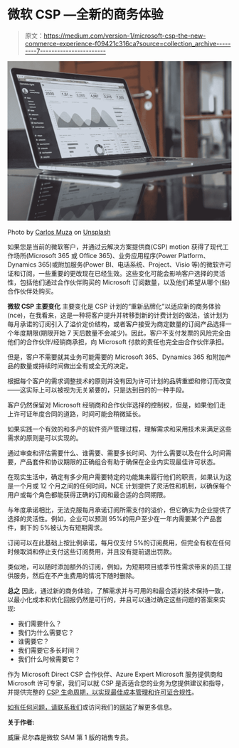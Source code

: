 # 微软 CSP —全新的商务体验

> 原文：<https://medium.com/version-1/microsoft-csp-the-new-commerce-experience-f09421c316ca?source=collection_archive---------7----------------------->

![](img/af8061cb3858b459b454cd542cd72c3a.png)

Photo by [Carlos Muza](https://unsplash.com/@kmuza?utm_source=unsplash&utm_medium=referral&utm_content=creditCopyText) on [Unsplash](https://unsplash.com/s/photos/technology-products?utm_source=unsplash&utm_medium=referral&utm_content=creditCopyText)

如果您是当前的微软客户，并通过云解决方案提供商(CSP) motion 获得了现代工作场所(Microsoft 365 或 Office 365)、业务应用程序(Power Platform、Dynamics 365)或附加服务(Power BI、电话系统、Project、Visio 等)的微软许可证和订阅，一些重要的更改现在已经生效。这些变化可能会影响客户选择的灵活性，包括他们通过合作伙伴购买的 Microsoft 订阅数量，以及他们希望从哪个(些)合作伙伴处购买。

**微软 CSP 主要变化** 主要变化是 CSP 计划的“重新品牌化”以适应新的商务体验(nce)，在我看来，这是一种将客户提升并转移到新的计费计划的做法，该计划为每月承诺的订阅引入了溢价定价结构，或者客户接受为商定数量的订阅产品选择一个年度期限(期限开始 7 天后数量不会减少)。因此，客户不支付发票的风险完全由他们的合作伙伴/经销商承担，向 Microsoft 付款的责任也完全由合作伙伴承担。

但是，客户不需要就其业务可能需要的 Microsoft 365、Dynamics 365 和附加产品的数量或持续时间做出全有或全无的决定。

根据每个客户的需求调整技术的原则并没有因为许可计划的品牌重塑和修订而改变——这实际上可以被视为无关紧要的，只是达到目的的一种手段。

客户仍然保留对 Microsoft 经销商和合作伙伴选择的控制权，但是，如果他们走上许可证年度合同的道路，时间可能会稍微延长。

如果实践一个有效的和多产的软件资产管理过程，理解需求和采用技术来满足这些需求的原则是可以实现的。

通过审查和评估需要什么、谁需要、需要多长时间、为什么需要以及在什么时间需要，产品套件和协议期限的正确组合有助于确保在企业内实现最佳许可状态。

在现实生活中，确定有多少用户需要特定的功能集来履行他们的职责，如果认为这是一个月或 12 个月之间的任何时间，NCE 计划提供了灵活性和机制，以确保每个用户或每个角色都能获得正确的订阅和最合适的合同期限。

与年度承诺相比，无法克服每月承诺订阅所需支付的溢价，但它确实为企业提供了选择的灵活性。例如，企业可以预测 95%的用户至少在一年内需要某个产品套件，剩下的 5%被认为有短期需求。

订阅可以在此基础上按比例承诺，每月仅支付 5%的订阅费用，但完全有权在任何时候取消和停止支付这些订阅费用，并且没有提前退出罚款。

类似地，可以随时添加额外的订阅，例如，为短期项目或季节性需求带来的员工提供服务，然后在不产生费用的情况下随时删除。

**总之** 因此，通过新的商务体验，了解需求并与可用的和最合适的技术保持一致，以最小化成本和优化回报仍然是可行的，并且可以通过确定这些问题的答案来实现:

*   我们需要什么？
*   我们为什么需要它？
*   谁需要它？
*   我们需要它多长时间？
*   我们什么时候需要它？

作为 Microsoft Direct CSP 合作伙伴、Azure Expert Microsoft 服务提供商和 Microsoft 许可专家，我们可以就 CSP 是否适合您的业务为您提供建议和指导，并提供完整的 [CSP 生命周期，以实现最佳成本管理和许可证合规性](https://www.version1.com/webinar-enable-software-procurement-roi-with-microsoft-csp/)。

[如有任何问题，请联系我们](https://www.version1.com/contact/)或访问我们的[网站](https://www.version1.com/it-service/software-asset-management/)了解更多信息。

**关于作者:**

威廉·尼尔森是微软 SAM 第 1 版的销售专员。